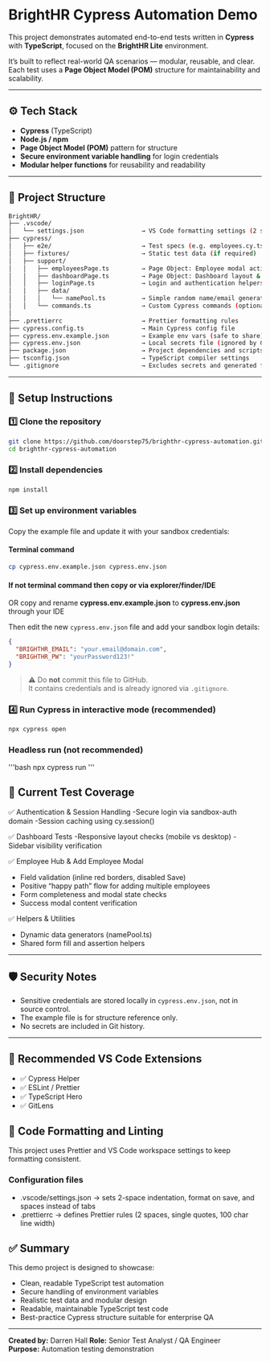 # BrightHR Cypress Automation Demo

This project demonstrates automated end-to-end tests written in **Cypress** with **TypeScript**, focused on the **BrightHR Lite** environment.

It’s built to reflect real-world QA scenarios — modular, reusable, and clear.  
Each test uses a **Page Object Model (POM)** structure for maintainability and scalability.

---

## ⚙️ Tech Stack

- **Cypress** (TypeScript)
- **Node.js / npm**
- **Page Object Model (POM)** pattern for structure
- **Secure environment variable handling** for login credentials
- **Modular helper functions** for reusability and readability

---

## 🧩 Project Structure

```bash
BrightHR/
├── .vscode/
│   └── settings.json                → VS Code formatting settings (2 spaces)
├── cypress/
│   ├── e2e/                         → Test specs (e.g. employees.cy.ts)
│   ├── fixtures/                    → Static test data (if required)
│   ├── support/
│   │   ├── employeesPage.ts         → Page Object: Employee modal actions/assertions
│   │   ├── dashboardPage.ts         → Page Object: Dashboard layout & navigation
│   │   ├── loginPage.ts             → Login and authentication helpers
│   │   ├── data/
│   │   │   └── namePool.ts          → Simple random name/email generators
│   │   └── commands.ts              → Custom Cypress commands (optional)
│
├── .prettierrc                      → Prettier formatting rules 
├── cypress.config.ts                → Main Cypress config file
├── cypress.env.example.json         → Example env vars (safe to share)
├── cypress.env.json                 → Local secrets file (ignored by Git)
├── package.json                     → Project dependencies and scripts
├── tsconfig.json                    → TypeScript compiler settings
└── .gitignore                       → Excludes secrets and generated files
```

---

## 🧰 Setup Instructions

### 1️⃣ Clone the repository

```bash
git clone https://github.com/doorstep75/brighthr-cypress-automation.git
cd brighthr-cypress-automation
```

### 2️⃣ Install dependencies

```bash
npm install
```

### 3️⃣ Set up environment variables

Copy the example file and update it with your sandbox credentials:

#### Terminal command

```bash
cp cypress.env.example.json cypress.env.json
```

#### If not terminal command then copy or via explorer/finder/IDE

OR copy and rename **cypress.env.example.json** to **cypress.env.json** through your IDE

Then edit the new `cypress.env.json` file and add your sandbox login details:

```json
{
  "BRIGHTHR_EMAIL": "your.email@domain.com",
  "BRIGHTHR_PW": "yourPassword123!"
}
```

> ⚠️ Do **not** commit this file to GitHub.  
> It contains credentials and is already ignored via `.gitignore`.

### 4️⃣ Run Cypress in interactive mode (recommended)

```bash
npx cypress open
```

### Headless run (not recommended)

'''bash
npx cypress run
'''

## 🧪 Current Test Coverage

✅ Authentication & Session Handling
-Secure login via sandbox-auth domain
-Session caching using cy.session()

✅ Dashboard Tests
-Responsive layout checks (mobile vs desktop)
-Sidebar visibility verification

✅ Employee Hub & Add Employee Modal

- Field validation (inline red borders, disabled Save)
- Positive “happy path” flow for adding multiple employees
- Form completeness and modal state checks
- Success modal content verification

✅ Helpers & Utilities

- Dynamic data generators (namePool.ts)
- Shared form fill and assertion helpers

---

## 🛡️ Security Notes

- Sensitive credentials are stored locally in `cypress.env.json`, not in source control.
- The example file is for structure reference only.
- No secrets are included in Git history.

---

## 🧭 Recommended VS Code Extensions

- ✅ Cypress Helper
- ✅ ESLint / Prettier
- ✅ TypeScript Hero
- ✅ GitLens

## 🧹 Code Formatting and Linting

This project uses Prettier and VS Code workspace settings to keep formatting consistent.

### Configuration files

- .vscode/settings.json → sets 2-space indentation, format on save, and spaces instead of tabs
- .prettierrc → defines Prettier rules (2 spaces, single quotes, 100 char line width)

## ✅ Summary

This demo project is designed to showcase:

- Clean, readable TypeScript test automation
- Secure handling of environment variables
- Realistic test data and modular design
- Readable, maintainable TypeScript test code
- Best-practice Cypress structure suitable for enterprise QA

---

**Created by:** Darren Hall
**Role:** Senior Test Analyst / QA Engineer  
**Purpose:** Automation testing demonstration
